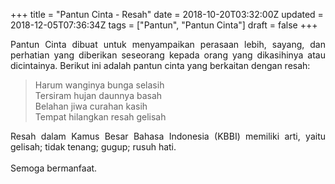 +++
title = "Pantun Cinta - Resah"
date = 2018-10-20T03:32:00Z
updated = 2018-12-05T07:36:34Z
tags = ["Pantun", "Pantun Cinta"]
draft = false
+++

<div dir="ltr" style="text-align: left;" trbidi="on"><div style="text-align: justify;">Pantun Cinta dibuat untuk menyampaikan perasaan lebih, sayang, dan perhatian yang diberikan seseorang kepada orang yang dikasihinya atau dicintainya. Berikut ini adalah pantun cinta yang berkaitan dengan resah:</div><blockquote class="tr_bq">Harum wanginya bunga selasih<br />Tersiram hujan daunnya basah<br />Belahan jiwa curahan kasih<br />Tempat hilangkan resah gelisah</blockquote><div style="text-align: justify;">Resah dalam Kamus Besar Bahasa Indonesia (KBBI) memiliki arti, yaitu gelisah; tidak tenang; gugup; rusuh hati.</div><div style="text-align: justify;">&nbsp;</div><div style="text-align: justify;">Semoga bermanfaat.</div></div>
